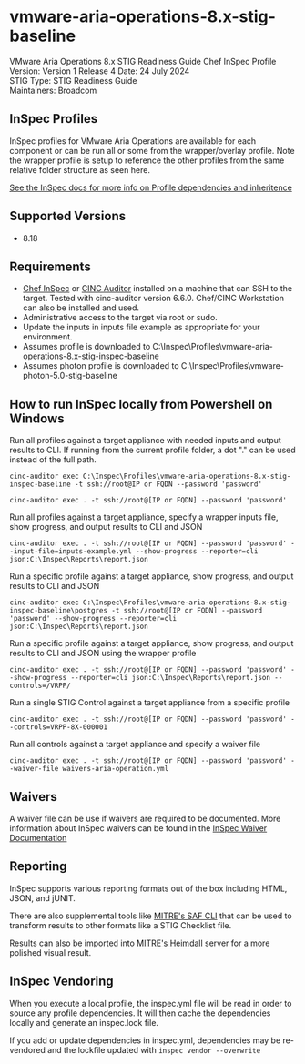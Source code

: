 # vmware-aria-operations-8.x-stig-baseline
VMware Aria Operations 8.x STIG Readiness Guide Chef InSpec Profile  
Version: Version 1 Release 4 Date: 24 July 2024  
STIG Type: STIG Readiness Guide  
Maintainers: Broadcom  

## InSpec Profiles

InSpec profiles for VMware Aria Operations are available for each component or can be run all or some from the wrapper/overlay profile. Note the wrapper profile is setup to reference the other profiles from the same relative folder structure as seen here.  

[See the InSpec docs for more info on Profile dependencies and inheritence](https://www.inspec.io/docs/reference/profiles/)

## Supported Versions
- 8.18

## Requirements

- [Chef InSpec](https://downloads.chef.io/tools/inspec) or [CINC Auditor](https://cinc.sh/start/auditor/) installed on a machine that can SSH to the target. Tested with cinc-auditor version 6.6.0. Chef/CINC Workstation can also be installed and used.
- Administrative access to the target via root or sudo.
- Update the inputs in inputs file example as appropriate for your environment.
- Assumes profile is downloaded to C:\Inspec\Profiles\vmware-aria-operations-8.x-stig-inspec-baseline  
- Assumes photon profile is downloaded to C:\Inspec\Profiles\vmware-photon-5.0-stig-baseline  

## How to run InSpec locally from Powershell on Windows

Run all profiles against a target appliance with needed inputs and output results to CLI. If running from the current profile folder, a dot "." can be used instead of the full path.
```
cinc-auditor exec C:\Inspec\Profiles\vmware-aria-operations-8.x-stig-inspec-baseline -t ssh://root@IP or FQDN --password 'password'

cinc-auditor exec . -t ssh://root@[IP or FQDN] --password 'password'
```

Run all profiles against a target appliance, specify a wrapper inputs file, show progress, and output results to CLI and JSON
```
cinc-auditor exec . -t ssh://root@[IP or FQDN] --password 'password' --input-file=inputs-example.yml --show-progress --reporter=cli json:C:\Inspec\Reports\report.json
```

Run a specific profile against a target appliance, show progress, and output results to CLI and JSON
```
cinc-auditor exec C:\Inspec\Profiles\vmware-aria-operations-8.x-stig-inspec-baseline\postgres -t ssh://root@[IP or FQDN] --password 'password' --show-progress --reporter=cli json:C:\Inspec\Reports\report.json
```

Run a specific profile against a target appliance, show progress, and output results to CLI and JSON using the wrapper profile
```
cinc-auditor exec . -t ssh://root@[IP or FQDN] --password 'password' --show-progress --reporter=cli json:C:\Inspec\Reports\report.json --controls=/VRPP/
```

Run a single STIG Control against a target appliance from a specific profile
```
cinc-auditor exec . -t ssh://root@[IP or FQDN] --password 'password' --controls=VRPP-8X-000001
```

Run all controls against a target appliance and specify a waiver file
```
cinc-auditor exec . -t ssh://root@[IP or FQDN] --password 'password' --waiver-file waivers-aria-operation.yml
```

## Waivers
A waiver file can be use if waivers are required to be documented. More information about InSpec waivers can be found in the [InSpec Waiver Documentation](https://docs.chef.io/inspec/waivers/)  

## Reporting
InSpec supports various reporting formats out of the box including HTML, JSON, and jUNIT.  

There are also supplemental tools like [MITRE's SAF CLI](https://github.com/mitre/saf) that can be used to transform results to other formats like a STIG Checklist file.  

Results can also be imported into [MITRE's Heimdall](https://github.com/mitre/heimdall2) server for a more polished visual result.

## InSpec Vendoring

When you execute a local profile, the inspec.yml file will be read in order to source any profile dependencies. It will then cache the dependencies locally and generate an inspec.lock file.

If you add or update dependencies in inspec.yml, dependencies may be re-vendored and the lockfile updated with `inspec vendor --overwrite`
